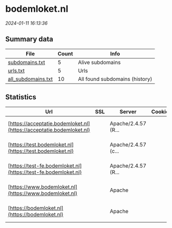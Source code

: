 # bodemloket.nl
*2024-01-11 16:13:36*
## Summary data
| File       | Count | Info |
|------------|-------|------|
|[subdomains.txt](/data/bodemloket.nl/subdomains.txt)|5|Alive subdomains|
|[urls.txt](/data/bodemloket.nl/urls.txt)|5|Urls|
|[all_subdomains.txt](/data/bodemloket.nl/all_subdomains.txt)|10|All found subdomains (history)|
## Statistics
| Url | SSL | Server | Cookie | HSTS | CSP | XFO | XXP | RP | Tech |Title |
|------------|-------|------|------|------|------|------|------|------|------|------|
|[https://acceptatie.bodemloket.nl](https://acceptatie.bodemloket.nl)| |Apache/2.4.57 (R...| | | | | |:white_check_mark: |Apache HTTP Serv...|Home | Bodemloke...|
|[https://test.bodemloket.nl](https://test.bodemloket.nl)| |Apache/2.4.57 (c...| |:white_check_mark: | |:white_check_mark: | |:white_check_mark: |Apache HTTP Serv...|Home | Bodemloke...|
|[https://test-fe.bodemloket.nl](https://test-fe.bodemloket.nl)| |Apache/2.4.57 (R...| | | | | |:white_check_mark: |Apache HTTP Serv...|Home | Bodemloke...|
|[https://www.bodemloket.nl](https://www.bodemloket.nl)| |Apache| |:white_check_mark: |:white_check_mark: | |:white_check_mark: |Apache HTTP Serv...|Home | Bodemloke...|
|[https://bodemloket.nl](https://bodemloket.nl)| |Apache| |:white_check_mark: |:white_check_mark: | |:white_check_mark: |Apache HTTP Serv...|Home | Bodemloke...|